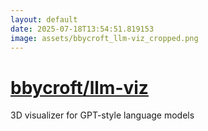 ```yaml
---
layout: default
date: 2025-07-18T13:54:51.819153
image: assets/bbycroft_llm-viz_cropped.png
---
```


# [bbycroft/llm-viz](https://github.com/bbycroft/llm-viz)

3D visualizer for GPT-style language models
